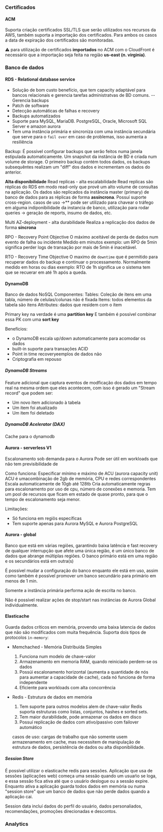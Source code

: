 
### Certificados
#### ACM
Suporta criação certificados SSL/TLS que serão utilizados nos recursos da AWS, também suporta a importação dos certificados. Para ambos os casos a data de expiração dos certificados são monitoradas.

:warning: para utilização de certificados **importados** no ACM com o CloudFront é necessário que a importação seja feita na região **us-east (n. virginia)**.


### Banco de dados
#### RDS - Relational database service
- Solução de bom custo benefício, que tem capacity adaptável para bancos relacionais e gerencia tarefas administratvas de BD comuns.
-- Gerencia backups
- Patch de software
- Detecção automáticas de falhas e recovery
- Backups automatizados
- Suporte para MySQL, MariaDB. PostgreSQL, Oracle, Microsoft SQL Server e amazon aurora
- Tem uma instância primária e sincroniza com uma instância secundária que serve para o `fail over` em caso de problemas, isso aumenta a resiliência

Backup:
É possível configurar backups que serão feitos numa janela estipulada automaticamente.
Um snapshot da instãncia de BD é criada num volume de storage.
O primeiro backup contém todos dados, os backups subsequêntes realizam um "diff" dos dados e incrementam os dados do anterior.

**Alta disponibilidade**
Read replicas - alta escalabilidade
Read replicas são réplicas do RDS em modo read-only que provê um alto volume de consultas na aplicação.
Os dados são replicados da instância master (primary) de banco de dados para as réplicas de forma **assíncrona**.
Possuí suporte cross-region.
casos de uso ->**
pode ser utilizado para chavear o tráfego em alguma indiponibilidade da instancia de banco,
utilização para rodar queries -> geração de reports, insumo de dados, etc.

Multi AZ-deployment - alta durabilidade
Realiza a replicação dos dados de forma **síncrona**


RPO - Recovery Point Objective
O máximo aceitável de perda de dados num evento de falha ou incidente
Medido em minutos
exemplo: um RPO de 5min significa perder logs de transação por mais de 5min é inaceitável.

RTO - Recovery Time Objective
O maximo de `downtime` que é permitido para recuperar dados do backup e continuar o processamento.
Normalmente medido em horas ou dias
exemplo: RTO de 1h significa ue o sistema tem que se recuerar em até 1h após a queda.

#### DynamoDB
Banco de dados NoSQL
Componentes:
Tables: Coleção de itens em uma tabla, número de celulas/colunas não é fixada
Items: todos elementos da tabela são itens
Attributes: dados que residem com o ítem

Primary key na verdade é uma **partition key**
E também é possível combinar essa PK com uma **sort key**

Benefícios:
- o DynamoDB escala up/down automaticamente para acomodar os dados
- built-in suporte para transações ACID
- Point in time recoveryeemplos  de dados não
- Criptografia em repouso

##### DynamoDB Streams
Feature adicional que captura eventos de modficação dos dados em tempo real na mesma ordem que eles acontecem, com isso é gerado um "Stream record" que podem ser:
- Um novo item adicionado à tabela
- Um item foi atualizado
- Um item foi deletado


##### DynamoDB Acelerator (DAX)
Cache para o dynamodb


#### Aurora - serverless V1
Escalonamento sob demanda para o Aurora
Pode ser útil em workloads que não tem previsibilidade de 

Como funciona:
Especificar mínimo e máximo de ACU (aurora capacity unit) 
ACU é umacombinação de 2gb de memória, CPU e redes correspondentes
Escala automaticamente de 10gb até 128tb
Cria automaticamente regras para escalonamento por uso de cpu, número de conexões e memoria.
Tem um pool de recursos que ficam em estado de quase pronto, para que o tempo de escalonamento seja menor.

Limitações:
- Só funciona em regiõs específicas
- Tem suporte apenas para Aurora MySQL e Aurora PostgreSQL


#### Aurora - global
Banco que está em várias regiões, garantindo baixa latência e fast recovery de qualquer interrupção que afete uma única região, é um único banco de dados que abrange múltiplas regiões.
O banco primário está em uma região e os secundários está em outra(s)

É possível mudar a configuração do banco enquanto ele está em uso, assim como também é possível promover um banco secundário para primário em menos de 1 min.

Somente a instância primária performa ação de escrita no banco.

Não é possível realizar ações de stop/start nas instâncias de Aurora Global individualmente.


#### Elasticache
Guarda dados críticos em memória, provendo uma baixa latencia de dados que não são modificados com muita frequência.
Suporta dois tipos de protocolos `ìn-memory`:
- Memchached - Memória Distribuída Simples
    1. Funciona num modelo de chave-valor
    2. Armazenamento em memoria RAM, quando reiniciado perdem-se os dados
    3.  Possúi escalonamento horizontal (aumenta a quantidade de nós para aumentar a capacidade de cache), cada nó funciona de forma independente
    4. Eficiente para workloads com alta concorrência
- Redis - Estrutura de dados em memória
    1. Tem suporte para outros modelos alem de chave-valor Redis suporta estruturas como listas, conjuntos, hashes e sorted sets.
    2. Tem maior durabilidade, pode armazenar os dados em disco
    3. Possuí replicação de dados com ativo/passivo com failover automático

    casos de uso: cargas de trabalho que não somente usem armazenamento em cache, mas necessitem de manipulação de estrutura de dados, persistência de dados  ou alta disponibilidade.


##### Session Store
É possível utilizar o elasticache redis para sessões.
Aplicação que usa de sessões (aplicações web) começa uma sessão quando um usuaŕio se loga, e essa sessão fica ativa até que o usuário deslogue ou a sessão expire.
Enquanto ativa a aplicação guarda todos dados em memória ou numa "session store" que um banco de dados que não perde dados quando a aplicação cai.

Session data incluí dados do perfil do usuário, dados personaliados, recomendações, promoções direcionadas e descontos. 


### Analytics

